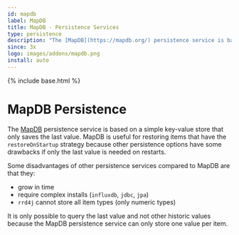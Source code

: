 ```yaml
---
id: mapdb
label: MapDB
title: MapDB - Persistence Services
type: persistence
description: "The [MapDB](https://mapdb.org/) persistence service is based on a simple key-value store that only saves the last value."
since: 3x
logo: images/addons/mapdb.png
install: auto
---
```


<!-- Attention authors: Do not edit directly. Please add your changes to the appropriate source repository -->

{% include base.html %}

# MapDB Persistence

The [MapDB](https://mapdb.org/) persistence service is based on a simple key-value store that only saves the last value.
MapDB is useful for restoring items that have the `restoreOnStartup` strategy because other persistence options have some drawbacks if only the last value is needed on restarts.

Some disadvantages of other persistence services compared to MapDB are that they:

- grow in time
- require complex installs (`influxdb`, `jdbc`, `jpa`)
- `rrd4j` cannot store all item types (only numeric types)

It is only possible to query the last value and not other historic values because the MapDB persistence service can only store one value per item.
